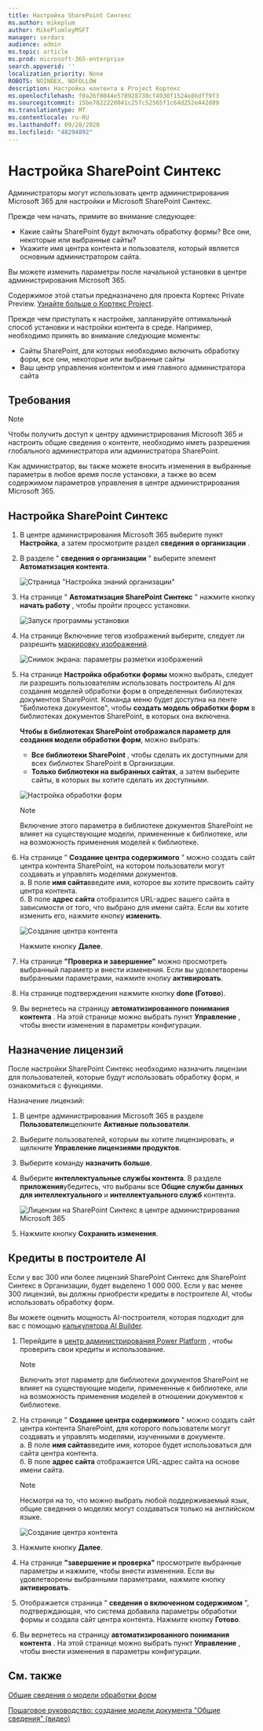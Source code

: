 ```yaml
---
title: Настройка SharePoint Синтекс
ms.author: mikeplum
author: MikePlumleyMSFT
manager: serdars
audience: admin
ms.topic: article
ms.prod: microsoft-365-enterprise
search.appverid: ''
localization_priority: None
ROBOTS: NOINDEX, NOFOLLOW
description: Настройка контента в Project Кортекс
ms.openlocfilehash: f0a26f0044e578928730cf4930f1524e86dff9f3
ms.sourcegitcommit: 15be7822220041c25fc52565f1c64d252e442d89
ms.translationtype: MT
ms.contentlocale: ru-RU
ms.lasthandoff: 09/28/2020
ms.locfileid: "48294892"
---
```

# <a name="set-up-sharepoint-syntex"></a>Настройка SharePoint Синтекс

Администраторы могут использовать центр администрирования Microsoft 365 для настройки и Microsoft SharePoint Синтекс. 

Прежде чем начать, примите во внимание следующее:

- Какие сайты SharePoint будут включать обработку формы? Все они, некоторые или выбранные сайты?
- Укажите имя центра контента и пользователя, который является основным администратором сайта.

Вы можете изменить параметры после начальной установки в центре администрирования Microsoft 365.

Содержимое этой статьи предназначено для проекта Кортекс Private Preview. [Узнайте больше о Кортекс Project](https://aka.ms/projectcortex).

Прежде чем приступать к настройке, запланируйте оптимальный способ установки и настройки контента в среде. Например, необходимо принять во внимание следующие моменты:

- Сайты SharePoint, для которых необходимо включить обработку форм, все они, некоторые или выбранные сайты
- Ваш центр управления контентом и имя главного администратора сайта

## <a name="requirements"></a>Требования 

> [!NOTE]
> Чтобы получить доступ к центру администрирования Microsoft 365 и настроить общие сведения о контенте, необходимо иметь разрешения глобального администратора или администратора SharePoint.

Как администратор, вы также можете вносить изменения в выбранные параметры в любое время после установки, а также во всем содержимом параметров управления в центре администрирования Microsoft 365.

## <a name="to-set-up-sharepoint-syntex"></a>Настройка SharePoint Синтекс

1. В центре администрирования Microsoft 365 выберите пункт **Настройка**, а затем просмотрите раздел **сведения о организации** .

2. В разделе " **сведения о организации** " выберите элемент **Автоматизация контента**.<br/>

    ![Страница "Настройка знаний организации"](../media/content-understanding/admin-org-knowledge-options.png)</br>

3. На странице " **Автоматизация SharePoint Синтекс** " нажмите кнопку **начать работу** , чтобы пройти процесс установки.<br/>

    ![Запуск программы установки](../media/content-understanding/admin-content-understanding-get-started.png)</br>

4. На странице Включение тегов изображений выберите, следует ли разрешить [маркировку изображений](image-tagging.md).

    ![Снимок экрана: параметры разметки изображений](../media/content-understanding/admin-content-understanding-setup-image-tagging.png)</br>

5. На странице **Настройка обработки формы** можно выбрать, следует ли разрешить пользователям использовать построитель AI для создания моделей обработки форм в определенных библиотеках документов SharePoint. Команда меню будет доступна на ленте "Библиотека документов", чтобы **создать модель обработки форм** в библиотеках документов SharePoint, в которых она включена.
 
     **Чтобы в библиотеках SharePoint отображался параметр для создания модели обработки форм**, можно выбрать:</br>
      - **Все библиотеки SharePoint** , чтобы сделать их доступными для всех библиотек SharePoint в Организации.</br>
      - **Только библиотеки на выбранных сайтах**, а затем выберите сайты, в которых вы хотите сделать их доступными.</br>

   ![Настройка обработки форм](../media/content-understanding/admin-configforms.png)

   > [!Note]
   > Включение этого параметра в библиотеке документов SharePoint не влияет на существующие модели, примененные к библиотеке, или на возможность применения моделей к библиотеке. 
    
6. На странице " **Создание центра содержимого** " можно создать сайт центра контента SharePoint, на котором пользователи могут создавать и управлять моделями документов. </br>
    а. В поле **имя сайта**введите имя, которое вы хотите присвоить сайту центра контента.</br>
    б. В поле **адрес сайта** отобразится URL-адрес вашего сайта в зависимости от того, что выбрано для имени сайта. Если вы хотите изменить его, нажмите кнопку **изменить**.</br>

      ![Создание центра контента](../media/content-understanding/admin-cu-create-cc.png)</br>

    Нажмите кнопку **Далее**.

7. На странице **"Проверка и завершение"** можно просмотреть выбранный параметр и внести изменения. Если вы удовлетворены выбранными параметрами, нажмите кнопку **активировать**.

8. На странице подтверждения нажмите кнопку **done (Готово**).

9. Вы вернетесь на страницу **автоматизированного понимания контента** . На этой странице можно выбрать пункт **Управление** , чтобы внести изменения в параметры конфигурации. 

## <a name="assign-licenses"></a>Назначение лицензий

После настройки SharePoint Синтекс необходимо назначить лицензии для пользователей, которые будут использовать обработку форм, и ознакомиться с функциями.

Назначение лицензий:

1. В центре администрирования Microsoft 365 в разделе **Пользователи**щелкните **Активные пользователи**.

2. Выберите пользователей, которым вы хотите лицензировать, и щелкните **Управление лицензиями продуктов**.

3. Выберите команду **назначить больше**.

4. Выберите **интеллектуальные службы контента**. В разделе **приложения**убедитесь, что выбраны все **Общие службы данных для интеллектуального** и **интеллектуального служб** контента.

    ![Лицензии на SharePoint Синтекс в центре администрирования Microsoft 365](../media/content-understanding/sharepoint-syntex-licenses.png)

5. Нажмите кнопку **Сохранить изменения**.

## <a name="ai-builder-credits"></a>Кредиты в построителе AI

Если у вас 300 или более лицензий SharePoint Синтекс для SharePoint Синтекс в Организации, будет выделено 1 000 000. Если у вас менее 300 лицензий, вы должны приобрести кредиты в построителе AI, чтобы использовать обработку форм.

Вы можете оценить мощность AI-построителя, которая подходит для вас с помощью [калькулятора AI Builder](https://powerapps.microsoft.com/ai-builder-calculator).

1. Перейдите в [центр администрирования Power Platform](https://admin.powerplatform.microsoft.com/resources/capacity) , чтобы проверить свои кредиты и использование.

    > [!NOTE]
    > Включить этот параметр для библиотеки документов SharePoint не влияет на существующие модели, примененные к библиотеке, или на возможность применения моделей в отношении документов к библиотеке. 
    
2. На странице " **Создание центра содержимого** " можно создать сайт центра контента SharePoint, для которого пользователи могут создавать и управлять моделями, изученными в документе. </br>
    а. В поле **имя сайта**введите имя, которое будет использоваться для сайта центра контента.</br>
    б. В поле **адрес сайта** отображается URL-адрес сайта на основе имени сайта.</br>

    > [!NOTE] 
    > Несмотря на то, что можно выбрать любой поддерживаемый язык, общие сведения о моделях могут создаваться только на английском языке.</br>

      ![Создание центра контента](../media/content-understanding/admin-cu-create-cc.png)</br>

3. Нажмите кнопку **Далее**.

4. На странице **"завершение и проверка"** просмотрите выбранные параметры и нажмите, чтобы внести изменения. Если вы удовлетворены выбранными параметрами, нажмите кнопку **активировать**.

5. Отображается страница " **сведения о включенном содержимом** ", подтверждающая, что система добавила параметры обработки формы и создала сайт центра контента. Нажмите кнопку **Готово**.

6. Вы вернетесь на страницу **автоматизированного понимания контента** . На этой странице можно выбрать пункт **Управление** , чтобы внести изменения в параметры конфигурации. 

## <a name="see-also"></a>См. также

[Общие сведения о модели обработки форм](https://docs.microsoft.com/ai-builder/form-processing-model-overview)

[Пошаговое руководство: создание модели документа "Общие сведения" (видео)](https://www.youtube.com/watch?v=DymSHObD-bg)

